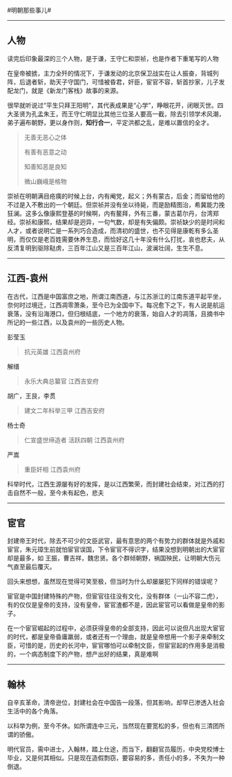 #明朝那些事儿#

---

## 人物 ##

读完后印象最深的三个人物，是于谦，王守仁和崇祯，也是作者下重笔写的人物



在皇帝被掳，主力全歼的情况下，于谦发动的北京保卫战实在让人振奋，背城列阵，后退者斩，助天子守国门，可惜被昏君，奸臣，宦官不容，斩首抄家，儿子发配龙门，就是《新龙门客栈》故事的来源。

很早就听说过“平生只拜王阳明”，其代表成果是“心学”，睁眼花开，闭眼灭世。四大圣贤为孔孟朱王，而王守仁明显比其他三位圣人要高一截，除去引领学术风潮，弟子遍布朝野，更以身作则，**知行合一**，平定洪都之乱，是难以置信的全才。

> 无善无恶心之体
> 
> 有善有恶意之动
> 
> 知善知恶是良知
> 
> 微山巍峨是格物



崇祯在明朝满目疮痍的时候上台，内有阉党，起义；外有蒙古，后金；而留给他的不过是入不敷出的一个朝廷。但崇祯并没有坐以待毙，而是励精图治，希冀能力挽狂澜。这多么像康熙登基的时候啊，内有鳌拜，外有三番，蒙古葛尔丹，台湾郑经。崇祯和康熙，结果却是迥异，一句气数，却是有失偏颇。崇祯缺少的是时间和人才，或者说明亡是一系列巧合造成，而清初的盛世，也不见得是康乾有多么圣明，而仅仅是老百姓需要休养生息，而恰好这几十年没有什么打扰，哀也悲夫，从反清复明到驱除鞑虏，三百年江山又是三百年江山，波澜壮阔，生生不息。

---

## 江西-袁州 ##

在古代，江西是中国富庶之地，所谓江南西道，与江苏浙江的江南东道平起平坐，奈何时过境迁，江西凋零萧条，至今已为全国中下。每况愈下之下，有人说是航运衰落，没有沿海港口，但归根结底，一个地方的衰落，始自人才的凋落，且摘书中所记的一些江西，以及袁州的一些历史人物。

彭莹玉

> 抗元英雄  江西袁州府

解缙		

> 永乐大典总纂官	江西吉安府

胡广，王艮，李贯		
> 建文二年科举三甲		江西吉安府

杨士奇

> 仁宣盛世缔造者 活跃四朝	江西袁州府

严嵩

> 重臣奸相  江西袁州府

科举时代，江西生源屡有好的发挥，是以江西繁荣，而封建社会结束，对江西的打击自然不一般，至今未有起色，悲夫

---

## 宦官 ##

封建帝王时代，除去不可少的文臣武官，最有意思的两个有势力的群体就是外戚和宦官，朱元璋生前就怕宦官误国，下令宦官不得识字，结果没想到明朝出的大宦官却是最多，如 王振，曹吉祥，魏忠贤。各个群倾朝野，祸国殃民，让明朝大伤元气直至最后覆灭。

回头来想想，虽然现在觉得可笑至极，但当时为什么却屡屡犯下同样的错误呢？

宦官是中国封建特殊的产物，但宦官往往没有文化，没有群体（一山不容二虎），有的仅仅是皇帝的支持，没有皇帝，宦官渣都不是，因此宦官可以看做是皇帝的影子。

在一个宦官崛起的过程中，必须获得皇帝的全部支持，因此可以说但凡出现大宦官的时代，都是皇帝昏庸羸弱，或者还有一个理由，就是皇帝想用一个影子来牵制文臣，可惜的是，历史的长河中，宦官哪怕可以牵制文臣，但宦官起的作用多是消极的，一个病态制度下的产物，想产出好的结果，真是难啊


---

## 翰林 ##

自辛亥革命，清帝逊位，封建社会在中国告一段落，但其影响，却早已渗透入社会生活中的各个角落。

以科举为例，至今不休。如所谓连中三元，当然现在要宽松的多，但也有三清团所谓的骄傲。

明代官员，需中进士，入翰林，踏上仕途，而当下，翻翻官员履历，中央党校博士毕业，又是何其相似。只是现在造假剽窃，要容易的多，责任小的多，不失为一种倒退。








